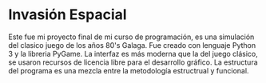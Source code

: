 # Invasión Espacial

Este fue mi proyecto final de mi curso de programación, es una simulación del clasico juego de los años 80's Galaga.
Fue creado con lenguaje Python 3 y la libreria PyGame. La interfaz es más moderna que la del juego clásico, se usaron recursos de licencia libre para el desarrollo gráfico.
La estructura del programa es una mezcla entre la metodología estructrual y funcional.
